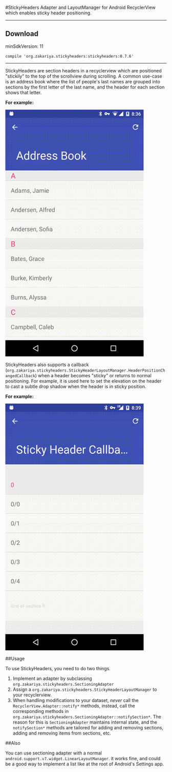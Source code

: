 #StickyHeaders
Adapter and LayoutManager for Android RecyclerView which enables sticky header positioning.

---

## Download
minSdkVersion: 11
```
compile 'org.zakariya.stickyheaders:stickyheaders:0.7.6'
```

---

StickyHeaders are section headers in a recyclerview which are positioned "stickily" to the top of the scrollview during scrolling. A common use-case is an address book where the list of people's last names are grouped into sections by the first letter of the last name, and the header for each section shows that letter.

**For example:**

![AddressBookSample](readme-assets/video-addressbook.gif)

StickyHeaders also supports a callback (`org.zakariya.stickyheaders.StickyHeaderLayoutManager.HeaderPositionChangedCallback`) when a header becomes "sticky" or returns to normal positioning. For example, it is used here to set the elevation on the header to cast a subtle drop shadow when the header is in sticky position.

**For example:**

![CallbacksSample](readme-assets/video-callbacks.gif)

##Usage

To use StickyHeaders, you need to do two things.

1. Implement an adapter by subclassing `org.zakariya.stickyheaders.SectioningAdapter`
2. Assign a `org.zakariya.stickyheaders.StickyHeaderLayoutManager` to your recyclerview.
3. When handling modifications to your dataset, *never* call the `RecyclerView.Adapter::notify*` methods, instead, call the corresponding methods in `org.zakariya.stickyheaders.SectioningAdapter::notifySection*`. The reason for this is `SectioningAdapter` maintains internal state, and the `notifySection*` methods are tailored for adding and removing sections, adding and removing items from sections, etc.

##Also

You can use sectioning adapter with a normal `android.support.v7.widget.LinearLayoutManager`. it works fine, and could be a good way to implement a list like at the root of Android's Settings app.
